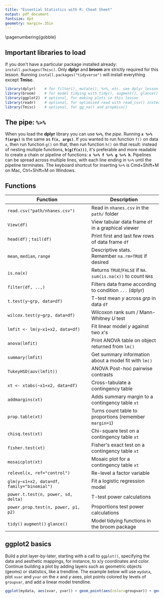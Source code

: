 ```yaml
---
title: "Essential Statistics with R: Cheat Sheet"
output: pdf_document
fontsize: 8pt
geometry: margin=.35in
---
```


\pagenumbering{gobble}

## Important libraries to load

If you don't have a particular package installed already: `install.packages(Tmisc)`. Only **dplyr** and **broom** are strictly required for this lesson. Running `install.packages("tidyverse")` will install everything except **Tmisc**.

```r
library(dplyr)    # for filter(), mutate(), %>%, etc. see dplyr lesson.
library(broom)    # for model tidying with tidy(), augment(), glance()
library(ggplot2)  # optional, for making plots in this lesson
library(readr)    # optional, for optimized read with read_csv() instead of read.csv()
library(Tmisc)    # optional, for gg_na() and propmiss()
```

## The pipe: **`%>%`**

When you load the **dplyr** library you can use **`%>%`**, the _pipe_. Running **`x %>% f(args)`** is the same as **`f(x, args)`**. If you wanted to run function `f()` on data `x`, then run function `g()` on that, then run function `h()` on that result: instead of nesting multiple functions, **`h(g(f(x)))`**, it's preferable and more readable to create a chain or pipeline of functions: **`x %>% f %>% g %>% h`**. Pipelines can be spread across multiple lines, with each line ending in `%>%` until the pipeline terminates. The keyboard shortcut for inserting `%>%` is Cmd+Shift+M on Mac, Ctrl+Shift+M on Windows.

## Functions

| **Function** | **Description** | 
| --- | --- |
| `read.csv("path/nhanes.csv")` | Read in `nhanes.csv` in the `path/` folder |
| `View(df)` | View tabular data frame `df` in a graphical viewer |
| `head(df)` ; `tail(df)` | Print first and last few rows of data frame `df` |
| `mean`, `median`, `range` | Descriptive stats. Remember `na.rm=TRUE` if desired |
| `is.na(x)` | Returns `TRUE`/`FALSE` if `NA`. `sum(is.na(x))` to count `NA`s |
| `filter(df, ..,)` | Filters data frame according to condition `...` (dplyr) |
| `t.test(y~grp, data=df)` | T-test mean _y_ across _grp_ in data `df` |
| `wilcox.test(y~grp, data=df)` | Wilcoxon rank sum / Mann-Whitney _U_ test |
| `lmfit <- lm(y~x1+x2, data=df)` | Fit linear model _y_ against two _x_'s |
| `anova(lmfit)` | Print ANOVA table on object returned from `lm()` |
| `summary(lmfit)` | Get summary information about a model fit with `lm()` |
| `TukeyHSD(aov(lmfit))` | ANOVA Post-hoc pairwise contrasts |
| `xt <- xtabs(~x1+x2, data=df)` | Cross-tabulate a contingency table | 
| `addmargins(xt)` | Adds summary margin to a contingency table `xt` |
| `prop.table(xt)` | Turns count table to proportions (remember `margin=1`) |
| `chisq.test(xt)` | Chi-square test on a contingency table `xt` |
| `fisher.test(xt)` | Fisher's exact test on a contingency table `xt` |
| `mosaicplot(xt)` | Mosaic plot for a contingency table `xt` |
| `relevel(x, ref="control")` | Re-level a factor variable |
| `glm(y~x1+x2, data=df, family="binomial")` | Fit a logistic regression model |
| `power.t.test(n, power, sd, delta)` | T-test power calculations | 
| `power.prop.test(n, power, p1, p2)` | Proportions test power calculations | 
| `tidy()` `augment()` `glance()` | Model tidying functions in the broom package |

## ggplot2 basics

Build a plot layer-by-later, starting with a call to `ggplot()`, specifying the data and aesthetic mappings, for instance, to x/y coordinates and color. Continue building a plot by adding layers such as geometric objects (geoms) or statistics, like a trendline. The example below will use `mydata`, plot `xvar` and `yvar` on the _x_ and _y_ axes, plot points colored by levels of `groupvar`, and add a linear model trendline.

```r
ggplot(mydata, aes(xvar, yvar)) + geom_point(aes(color=groupvar)) + geom_smooth(method="lm")
```